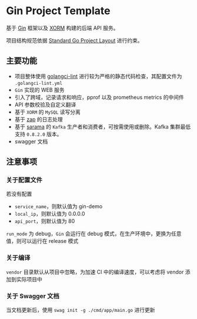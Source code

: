 # Gin Project Template

基于 [Gin](https://github.com/gin-gonic/gin) 框架以及 [XORM](https://xorm.io/) 构建的后端 API 服务。

项目结构规范依据 [Standard Go Project Layout](https://github.com/golang-standards/project-layout) 进行约束。



## 主要功能

- 项目整体使用 [golangci-lint](https://github.com/golangci/golangci-lint) 进行较为严格的静态代码检查，其配置文件为 `.golangci-lint.yml`
- `Gin` 实现的 WEB 服务
- 引入了跨域，记录请求和响应，pprof 以及 prometheus metrics 的中间件 
- API 参数校验及自定义翻译
- 基于 `XORM` 的 `MySQL` 读写分离
- 基于 [zap](https://github.com/uber-go/zap) 的日志处理
- 基于 [sarama](https://github.com/Shopify/sarama) 的 `Kafka` 生产者和消费者，可按需使用或删除。Kafka 集群最低支持 `0.8.2.0` 版本。
- swagger 文档



## 注意事项

### 关于配置文件
若没有配置

- `service_name`，则默认值为 gin-demo
- `local_ip`，则默认值为 0.0.0.0
- `api_port`，则默认值为 80

`run_mode` 为 debug，`Gin` 会运行在 debug 模式，在生产环境中，更换为任意值，则可以运行在 release 模式



### 关于编译

`vendor` 目录默认从项目中忽略，为加速 CI 中的编译速度，可以考虑将 vendor 添加到实际项目中



### 关于 Swagger 文档

当文档更新后，使用 `swag init -g ./cmd/app/main.go` 进行更新
